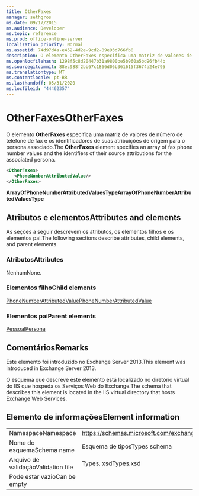```yaml
---
title: OtherFaxes
manager: sethgros
ms.date: 09/17/2015
ms.audience: Developer
ms.topic: reference
ms.prod: office-online-server
localization_priority: Normal
ms.assetid: 74d97d4a-e452-4d2e-9cd2-89e93d766fb0
description: O elemento OtherFaxes especifica uma matriz de valores de número de telefone de fax e os identificadores de suas atribuições de origem para o persona associado.
ms.openlocfilehash: 1298f5c8d20447b31a9800be5b960a5bd96fb44b
ms.sourcegitcommit: 88ec988f2bb67c1866d06b361615f3674a24e795
ms.translationtype: MT
ms.contentlocale: pt-BR
ms.lasthandoff: 05/31/2020
ms.locfileid: "44462357"
---
```

# <a name="otherfaxes"></a><span data-ttu-id="0416b-103">OtherFaxes</span><span class="sxs-lookup"><span data-stu-id="0416b-103">OtherFaxes</span></span>

<span data-ttu-id="0416b-104">O elemento **OtherFaxes** especifica uma matriz de valores de número de telefone de fax e os identificadores de suas atribuições de origem para o persona associado.</span><span class="sxs-lookup"><span data-stu-id="0416b-104">The **OtherFaxes** element specifies an array of fax phone number values and the identifiers of their source attributions for the associated persona.</span></span> 
  
```XML
<OtherFaxes>
   <PhoneNumberAttributedValue/>
</OtherFaxes>

```

 <span data-ttu-id="0416b-105">**ArrayOfPhoneNumberAttributedValuesType**</span><span class="sxs-lookup"><span data-stu-id="0416b-105">**ArrayOfPhoneNumberAttributedValuesType**</span></span>
## <a name="attributes-and-elements"></a><span data-ttu-id="0416b-106">Atributos e elementos</span><span class="sxs-lookup"><span data-stu-id="0416b-106">Attributes and elements</span></span>

<span data-ttu-id="0416b-107">As seções a seguir descrevem os atributos, os elementos filhos e os elementos pai.</span><span class="sxs-lookup"><span data-stu-id="0416b-107">The following sections describe attributes, child elements, and parent elements.</span></span>
  
### <a name="attributes"></a><span data-ttu-id="0416b-108">Atributos</span><span class="sxs-lookup"><span data-stu-id="0416b-108">Attributes</span></span>

<span data-ttu-id="0416b-109">Nenhum</span><span class="sxs-lookup"><span data-stu-id="0416b-109">None.</span></span>
  
### <a name="child-elements"></a><span data-ttu-id="0416b-110">Elementos filho</span><span class="sxs-lookup"><span data-stu-id="0416b-110">Child elements</span></span>

[<span data-ttu-id="0416b-111">PhoneNumberAttributedValue</span><span class="sxs-lookup"><span data-stu-id="0416b-111">PhoneNumberAttributedValue</span></span>](phonenumberattributedvalue.md)
  
### <a name="parent-elements"></a><span data-ttu-id="0416b-112">Elementos pai</span><span class="sxs-lookup"><span data-stu-id="0416b-112">Parent elements</span></span>

[<span data-ttu-id="0416b-113">Pessoal</span><span class="sxs-lookup"><span data-stu-id="0416b-113">Persona</span></span>](persona.md)
  
## <a name="remarks"></a><span data-ttu-id="0416b-114">Comentários</span><span class="sxs-lookup"><span data-stu-id="0416b-114">Remarks</span></span>

<span data-ttu-id="0416b-115">Este elemento foi introduzido no Exchange Server 2013.</span><span class="sxs-lookup"><span data-stu-id="0416b-115">This element was introduced in Exchange Server 2013.</span></span>
  
<span data-ttu-id="0416b-116">O esquema que descreve este elemento está localizado no diretório virtual do IIS que hospeda os Serviços Web do Exchange.</span><span class="sxs-lookup"><span data-stu-id="0416b-116">The schema that describes this element is located in the IIS virtual directory that hosts Exchange Web Services.</span></span>
  
## <a name="element-information"></a><span data-ttu-id="0416b-117">Elemento de informações</span><span class="sxs-lookup"><span data-stu-id="0416b-117">Element information</span></span>

|||
|:-----|:-----|
|<span data-ttu-id="0416b-118">Namespace</span><span class="sxs-lookup"><span data-stu-id="0416b-118">Namespace</span></span>  <br/> |https://schemas.microsoft.com/exchange/services/2006/types  <br/> |
|<span data-ttu-id="0416b-119">Nome do esquema</span><span class="sxs-lookup"><span data-stu-id="0416b-119">Schema name</span></span>  <br/> |<span data-ttu-id="0416b-120">Esquema de tipos</span><span class="sxs-lookup"><span data-stu-id="0416b-120">Types schema</span></span>  <br/> |
|<span data-ttu-id="0416b-121">Arquivo de validação</span><span class="sxs-lookup"><span data-stu-id="0416b-121">Validation file</span></span>  <br/> |<span data-ttu-id="0416b-122">Types. xsd</span><span class="sxs-lookup"><span data-stu-id="0416b-122">Types.xsd</span></span>  <br/> |
|<span data-ttu-id="0416b-123">Pode estar vazio</span><span class="sxs-lookup"><span data-stu-id="0416b-123">Can be empty</span></span>  <br/> ||
   

